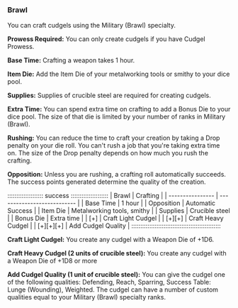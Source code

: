 ### Brawl

You can craft cudgels using the Military (Brawl) specialty.

**Prowess Required:** You can only create cudgels if you have Cudgel Prowess.

**Base Time:** Crafting a weapon takes 1 hour.

**Item Die:** Add the Item Die of your metalworking tools or smithy to your dice pool.

**Supplies:** Supplies of crucible steel are required for creating cudgels.

**Extra Time:** You can spend extra time on crafting to add a Bonus Die
to your dice pool. The size of that die is limited by your number of
ranks in Military (Brawl).

**Rushing:** You can reduce the time to craft your creation by taking a
Drop penalty on your die roll. You can't rush a job that you're taking
extra time on. The size of the Drop penalty depends on how much you rush
the crafting.

**Opposition:** Unless you are rushing, a crafting roll automatically
succeeds. The success points generated determine the quality of the
creation.

:::::::::::::::::::: success :::::::::::::::::::::
| Brawl            |  Crafting                   |
| ---------------- | --------------------------- |
| Base Time        |  1 hour                     |
| Opposition       |  Automatic Success          |
| Item Die         |  Metalworking tools, smithy |
| Supplies         |  Crucible steel             |
| Bonus Die        |  Extra time                 |
| [+]              |  Craft Light Cudgel         |
| [+][+]           |  Craft Heavy Cudgel         |
| [+][+][+]        |  Add Cudgel Quality         |
::::::::::::::::::::::::::::::::::::::::::::::::::

**Craft Light Cudgel:** You create any cudgel with a Weapon Die of +1D6.

**Craft Heavy Cudgel (2 units of crucible steel):** You create any cudgel with a Weapon Die of +1D8 or more

**Add Cudgel Quality (1 unit of crucible steel):** You can give the
cudgel one of the following qualities: Defending, Reach, Sparring,
Success Table: Lunge (Wounding), Weighted. The cudgel can have a number
of custom qualities equal to your Military (Brawl) specialty ranks.

